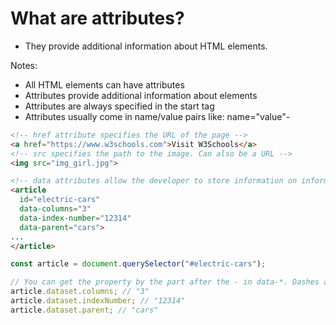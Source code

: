 # What are attributes?

- They provide additional information about HTML elements.

Notes:

- All HTML elements can have attributes
- Attributes provide additional information about elements
- Attributes are always specified in the start tag
- Attributes usually come in name/value pairs like: name="value"-

```HTML
<!-- href attribute specifies the URL of the page -->
<a href="https://www.w3schools.com">Visit W3Schools</a>
<!-- src specifies the path to the image. Can also be a URL -->
<img src="img_girl.jpg">

<!-- data attributes allow the developer to store information on information on HTML elements -->
<article
  id="electric-cars"
  data-columns="3"
  data-index-number="12314"
  data-parent="cars">
...
</article>
```

```javascript
const article = document.querySelector("#electric-cars");

// You can get the property by the part after the - in data-*. Dashes are converted to camelCase.
article.dataset.columns; // "3"
article.dataset.indexNumber; // "12314"
article.dataset.parent; // "cars"
```
